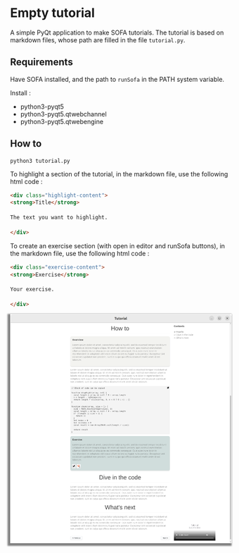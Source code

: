 # Empty tutorial

A simple PyQt application to make SOFA tutorials. The tutorial is based on 
markdown files, whose path are filled in the file `tutorial.py`.

## Requirements

Have SOFA installed, and the path to `runSofa` in the PATH system variable.

Install :

- python3-pyqt5
- python3-pyqt5.qtwebchannel
- python3-pyqt5.qtwebengine

## How to

```commandline
python3 tutorial.py
```

To highlight a section of the tutorial, in the markdown file, use the following html code :

```html
<div class="highlight-content">
<strong>Title</strong> 

The text you want to highlight.
    
</div>
```

To create an exercise section (with open in editor and runSofa buttons), in the markdown file, use the following html code :

```html
<div class="exercise-content">
<strong>Exercise</strong>

Your exercise. 
    
</div>
```


<img src="images/tutorial.png" style="box-shadow: -3px 3px 3px 3px gray;">
